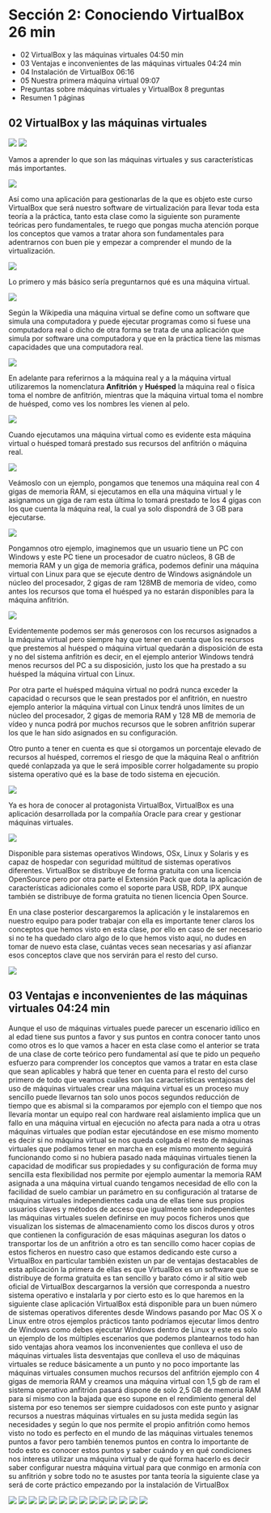 # Sección 2: Conociendo VirtualBox 26 min

   * 02 VirtualBox y las máquinas virtuales 04:50 min
   * 03 Ventajas e inconvenientes de las máquinas virtuales 04:24 min
   * 04 Instalación de VirtualBox 06:16
   * 05 Nuestra primera máquina virtual 09:07
   * Preguntas sobre máquinas virtuales y VirtualBox 8 preguntas
   * Resumen 1 páginas



## 02 VirtualBox y las máquinas virtuales

<img src="images/02-02.png">

<img src="images/02-03.png">

Vamos a aprender lo que son las máquinas virtuales y sus características más importantes.


<img src="images/02-04.png">

Así como una aplicación para gestionarlas de la que es objeto este curso VirtualBox que será nuestro software de virtualización para llevar toda esta teoría a la práctica, tanto esta clase como la siguiente son puramente teóricas pero fundamentales, te ruego que pongas mucha atención porque los conceptos que vamos a tratar ahora son fundamentales para adentrarnos con buen pie y empezar a comprender el mundo de la virtualización.

<img src="images/02-05.png">

Lo primero y más básico sería preguntarnos qué es una máquina virtual.

<img src="images/02-06.png">

Según la Wikipedia una máquina virtual se define como un software que simula una computadora y puede ejecutar programas como si fuese una computadora real o dicho de otra forma se trata de una aplicación que simula por software una computadora y que en la práctica tiene las mismas capacidades que una computadora real.

<img src="images/02-07.png">

En adelante para referirnos a la máquina real y a la máquina virtual utilizaremos la nomenclatura **Anfitrión** y **Huésped** la máquina real o física toma el nombre de anfitrión, mientras que la máquina virtual toma el nombre de huésped, como ves los nombres les vienen al pelo.

<img src="images/02-08.png">

Cuando ejecutamos una máquina virtual como es evidente esta máquina virtual o huésped tomará prestado sus recursos del anfitrión o máquina real.

<img src="images/02-09.png">

Veámoslo con un ejemplo, pongamos que tenemos una máquina real con 4 gigas de memoria RAM, si ejecutamos en ella una máquina virtual y le asignamos un giga de ram esta última lo tomará prestado te los 4 gigas con los que cuenta la máquina real, la cual ya solo dispondrá de 3 GB para ejecutarse.

<img src="images/02-10.png">

Pongamnos otro ejemplo, imaginemos que un usuario tiene un PC con Windows y este PC tiene un procesador de cuatro núcleos, 8 GB de memoria RAM y un giga de memoria gráfica, podemos definir una máquina virtual con Linux para que se ejecute dentro de Windows asignándole un núcleo del procesador, 2 gigas de ram 128MB de memoria de vídeo, como antes los recursos que toma el huésped ya no estarán disponibles para la máquina anfitrión. 

<img src="images/02-11.png">

Evidentemente podemos ser más generosos con los recursos asignados a la máquina virtual pero siempre hay que tener en cuenta que los recursos que prestemos al huésped o máquina virtual quedarán a disposición de esta y no del sistema anfitrión es decir, en el ejemplo anterior Windows tendrá menos recursos del PC a su disposición, justo los que ha prestado a su huésped la máquina virtual con Linux.

Por otra parte el huésped máquina virtual no podrá nunca exceder la capacidad o recursos que le sean prestados por el anfitrión, en nuestro ejemplo anterior la máquina virtual con Linux tendrá unos límites de un núcleo del procesador, 2 gigas de memoria RAM y 128 MB de memoria de vídeo y nunca podrá por muchos recursos que le sobren anfitrión superar los que le han sido asignados en su configuración.

Otro punto a tener en cuenta es que si otorgamos un porcentaje elevado de recursos al huésped, corremos el riesgo de que la máquina Real o anfitrión quedé conlapzada ya que le será imposible correr holgadamente su propio sistema operativo qué es la base de todo sistema en ejecución.

<img src="images/02-12.png">

Ya es hora de conocer al protagonista VirtualBox, VirtualBox es una aplicación desarrollada por la compañía Oracle para crear y gestionar máquinas virtuales. 

<img src="images/02-13.png">

Disponible para sistemas operativos Windows, OSx, Linux y Solaris y es capaz de hospedar con seguridad múltitud de sistemas operativos diferentes. VirtualBox se distribuye de forma gratuita con una licencia OpenSource pero por otra parte el Extensión Pack que dota la aplicación de características adicionales como el soporte para USB, RDP, IPX aunque también se distribuye de forma gratuita no tienen licencia Open Source.

En una clase posterior descargaremos la aplicación y le instalaremos en nuestro equipo para poder trabajar con ella es importante tener claros los conceptos que hemos visto en esta clase, por ello en caso de ser necesario si no te ha quedado claro algo de lo que hemos visto aquí, no dudes en tomar de nuevo esta clase, cuántas veces sean necesarias y así afianzar esos conceptos clave que nos servirán para el resto del curso.

<img src="images/02-14.png">

## 03 Ventajas e inconvenientes de las máquinas virtuales 04:24 min

Aunque el uso de máquinas virtuales puede parecer un escenario idílico en al edad tiene sus puntos a favor y sus puntos en contra conocer tanto unos como otros es lo que vamos a hacer en esta clase como el anterior se trata de una clase de corte teórico pero fundamental así que te pido un pequeño esfuerzo para comprender los conceptos que vamos a tratar en esta clase que sean aplicables y habrá que tener en cuenta para el resto del curso primero de todo que veamos cuáles son las características ventajosas del uso de máquinas virtuales crear una máquina virtual es un proceso muy sencillo puede llevarnos tan solo unos pocos segundos reducción de tiempo que es abismal si la comparamos por ejemplo con el tiempo que nos llevaría montar un equipo real con hardware real aislamiento implica que un fallo en una máquina virtual en ejecución no afecta para nada a otra u otras máquinas virtuales que podían estar ejecutándose en ese mismo momento es decir si no máquina virtual se nos queda colgada el resto de máquinas virtuales que podíamos tener en marcha en ese mismo momento seguirá funcionando como si no hubiera pasado nada máquinas virtuales tienen la capacidad de modificar sus propiedades y su configuración de forma muy sencilla esta flexibilidad nos permite por ejemplo aumentar la memoria RAM asignada a una máquina virtual cuando tengamos necesidad de ello con la facilidad de suelo cambiar un parámetro en su configuración al tratarse de máquinas virtuales independientes cada una de ellas tiene sus propios usuarios claves y métodos de acceso que igualmente son independientes las máquinas virtuales suelen definirse en muy pocos ficheros unos que visualizan los sistemas de almacenamiento como los discos duros y otros que contienen la configuración de esas máquinas aseguran los datos o transportar los de un anfitrión a otro es tan sencillo como hacer copias de estos ficheros en nuestro caso que estamos dedicando este curso a VirtualBox en particular también existen un par de ventajas destacables de esta aplicación la primera de ellas es que VirtualBox es un software que se distribuye de forma gratuita es tan sencillo y barato cómo ir al sitio web oficial de VirtualBox descargarnos la versión que corresponda a nuestro sistema operativo e instalarla y por cierto esto es lo que haremos en la siguiente clase aplicación VirtualBox está disponible para un buen número de sistemas operativos diferentes desde Windows pasando por Mac OS X o Linux entre otros ejemplos prácticos tanto podríamos ejecutar limos dentro de Windows como debes ejecutar Windows dentro de Linux y este es solo un ejemplo de los múltiples escenarios que podemos plantearnos todo han sido ventajas ahora veamos los inconvenientes que conlleva el uso de máquinas virtuales lista desventajas que conlleva el uso de máquinas virtuales se reduce básicamente a un punto y no poco importante las máquinas virtuales consumen muchos recursos del anfitrión ejemplo con 4 gigas de memoria RAM y creamos una máquina virtual con 1,5 gb de ram el sistema operativo anfitrión pasará dispone de solo 2,5 GB de memoria RAM para sí mismo con la bajada que eso supone en el rendimiento general del sistema por eso tenemos ser siempre cuidadosos con este punto y asignar recursos a nuestras máquinas virtuales en su justa medida según las necesidades y según lo que nos permite el propio anfitrión como hemos visto no todo es perfecto en el mundo de las máquinas virtuales tenemos puntos a favor pero también tenemos puntos en contra lo importante de todo esto es conocer estos puntos y saber cuándo y en qué condiciones nos interesa utilizar una máquina virtual y de qué forma hacerlo es decir saber configurar nuestra máquina virtual para que conmigo en armonía con su anfitrión y sobre todo no te asustes por tanta teoría la siguiente clase ya será de corte práctico empezando por la instalación de VirtualBox

<img src="images/03-01.png">
<img src="images/03-02.png">
<img src="images/03-03.png">
<img src="images/03-04.png">
<img src="images/03-05.png">
<img src="images/03-06.png">
<img src="images/03-07.png">
<img src="images/03-08.png">
<img src="images/03-09.png">
<img src="images/03-10.png">
<img src="images/03-11.png">
<img src="images/03-12.png">
<img src="images/03-13.png">
<img src="images/03-14.png">


